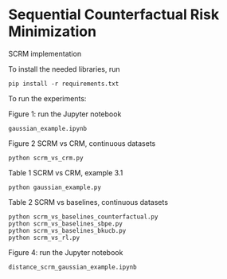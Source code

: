 # Sequential Counterfactual Risk Minimization

SCRM implementation

To install the needed libraries, run

```
pip install -r requirements.txt
```

To run the experiments:

Figure 1: run the Jupyter notebook 

```
gaussian_example.ipynb
```

Figure 2 SCRM vs CRM, continuous datasets 

```
python scrm_vs_crm.py
```

Table 1 SCRM vs CRM, example 3.1

```
python gaussian_example.py
```

Table 2 SCRM vs baselines, continuous datasets


```
python scrm_vs_baselines_counterfactual.py
python scrm_vs_baselines_sbpe.py
python scrm_vs_baselines_bkucb.py
python scrm_vs_rl.py

```

Figure 4: run the Jupyter notebook 

```
distance_scrm_gaussian_example.ipynb
```

